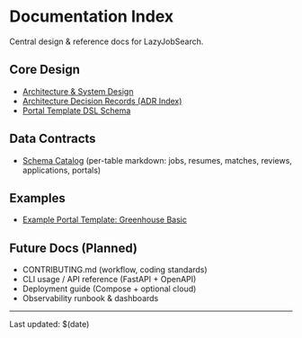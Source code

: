 # Documentation Index

Central design & reference docs for LazyJobSearch.

## Core Design
- [Architecture & System Design](./ARCHITECTURE.md)
- [Architecture Decision Records (ADR Index)](./adrs/README.md)
- [Portal Template DSL Schema](./portal_template_dsl.schema.json)

## Data Contracts
- [Schema Catalog](./schema/) (per-table markdown: jobs, resumes, matches, reviews, applications, portals)

## Examples
- [Example Portal Template: Greenhouse Basic](./examples/portal_templates/greenhouse_basic.json)

## Future Docs (Planned)
- CONTRIBUTING.md (workflow, coding standards)
- CLI usage / API reference (FastAPI + OpenAPI)
- Deployment guide (Compose + optional cloud)
- Observability runbook & dashboards

---
Last updated: $(date)
